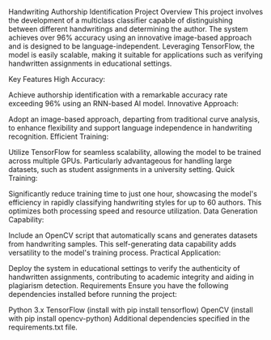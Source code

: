 Handwriting Authorship Identification Project
Overview
This project involves the development of a multiclass classifier capable of distinguishing between different handwritings and determining the author. The system achieves over 96% accuracy using an innovative image-based approach and is designed to be language-independent. Leveraging TensorFlow, the model is easily scalable, making it suitable for applications such as verifying handwritten assignments in educational settings.

Key Features
High Accuracy:

Achieve authorship identification with a remarkable accuracy rate exceeding 96% using an RNN-based AI model.
Innovative Approach:

Adopt an image-based approach, departing from traditional curve analysis, to enhance flexibility and support language independence in handwriting recognition.
Efficient Training:

Utilize TensorFlow for seamless scalability, allowing the model to be trained across multiple GPUs. Particularly advantageous for handling large datasets, such as student assignments in a university setting.
Quick Training:

Significantly reduce training time to just one hour, showcasing the model's efficiency in rapidly classifying handwriting styles for up to 60 authors. This optimizes both processing speed and resource utilization.
Data Generation Capability:

Include an OpenCV script that automatically scans and generates datasets from handwriting samples. This self-generating data capability adds versatility to the model's training process.
Practical Application:

Deploy the system in educational settings to verify the authenticity of handwritten assignments, contributing to academic integrity and aiding in plagiarism detection.
Requirements
Ensure you have the following dependencies installed before running the project:

Python 3.x
TensorFlow (install with pip install tensorflow)
OpenCV (install with pip install opencv-python)
Additional dependencies specified in the requirements.txt file.
